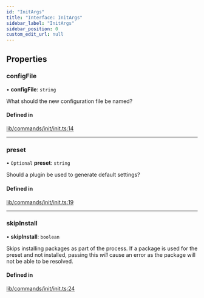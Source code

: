 ```yaml
---
id: "InitArgs"
title: "Interface: InitArgs"
sidebar_label: "InitArgs"
sidebar_position: 0
custom_edit_url: null
---
```


## Properties

### configFile

• **configFile**: `string`

What should the new configuration file be named?

#### Defined in

[lib/commands/init/init.ts:14](https://github.com/agentender/code-rub/blob/944960b/packages/code-rub/src/lib/commands/init/init.ts#L14)

___

### preset

• `Optional` **preset**: `string`

Should a plugin be used to generate default settings?

#### Defined in

[lib/commands/init/init.ts:19](https://github.com/agentender/code-rub/blob/944960b/packages/code-rub/src/lib/commands/init/init.ts#L19)

___

### skipInstall

• **skipInstall**: `boolean`

Skips installing packages as part of the process. If a package is used for the preset and not installed, passing this *will* cause an error as the package will not be able to be resolved.

#### Defined in

[lib/commands/init/init.ts:24](https://github.com/agentender/code-rub/blob/944960b/packages/code-rub/src/lib/commands/init/init.ts#L24)
